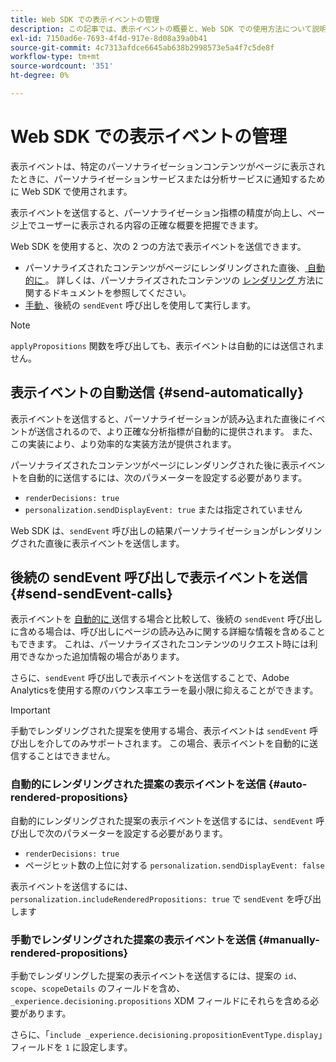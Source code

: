```yaml
---
title: Web SDK での表示イベントの管理
description: この記事では、表示イベントの概要と、Web SDK での使用方法について説明します。
exl-id: 7150ad6e-7693-4f4d-917e-8d08a39a0b41
source-git-commit: 4c7313afdce6645ab638b2998573e5a4f7c5de8f
workflow-type: tm+mt
source-wordcount: '351'
ht-degree: 0%

---
```


# Web SDK での表示イベントの管理

表示イベントは、特定のパーソナライゼーションコンテンツがページに表示されたときに、パーソナライゼーションサービスまたは分析サービスに通知するために Web SDK で使用されます。

表示イベントを送信すると、パーソナライゼーション指標の精度が向上し、ページ上でユーザーに表示される内容の正確な概要を把握できます。

Web SDK を使用すると、次の 2 つの方法で表示イベントを送信できます。

* パーソナライズされたコンテンツがページにレンダリングされた直後、[ 自動的に ](#send-automatically)。 詳しくは、パーソナライズされたコンテンツの [ レンダリング ](rendering-personalization-content.md) 方法に関するドキュメントを参照してください。
* [ 手動 ](#send-sendEvent-calls)、後続の `sendEvent` 呼び出しを使用して実行します。

>[!NOTE]
>
>`applyPropositions` 関数を呼び出しても、表示イベントは自動的には送信されません。

## 表示イベントの自動送信 {#send-automatically}

表示イベントを送信すると、パーソナライゼーションが読み込まれた直後にイベントが送信されるので、より正確な分析指標が自動的に提供されます。 また、この実装により、より効率的な実装方法が提供されます。

パーソナライズされたコンテンツがページにレンダリングされた後に表示イベントを自動的に送信するには、次のパラメーターを設定する必要があります。

* `renderDecisions: true`
* `personalization.sendDisplayEvent: true` または指定されていません

Web SDK は、`sendEvent` 呼び出しの結果パーソナライゼーションがレンダリングされた直後に表示イベントを送信します。

## 後続の sendEvent 呼び出しで表示イベントを送信 {#send-sendEvent-calls}

表示イベントを [ 自動的に ](#send-automatically) 送信する場合と比較して、後続の `sendEvent` 呼び出しに含める場合は、呼び出しにページの読み込みに関する詳細な情報を含めることもできます。 これは、パーソナライズされたコンテンツのリクエスト時には利用できなかった追加情報の場合があります。

さらに、`sendEvent` 呼び出しで表示イベントを送信することで、Adobe Analyticsを使用する際のバウンス率エラーを最小限に抑えることができます。

>[!IMPORTANT]
>
>手動でレンダリングされた提案を使用する場合、表示イベントは `sendEvent` 呼び出しを介してのみサポートされます。 この場合、表示イベントを自動的に送信することはできません。

### 自動的にレンダリングされた提案の表示イベントを送信 {#auto-rendered-propositions}

自動的にレンダリングされた提案の表示イベントを送信するには、`sendEvent` 呼び出しで次のパラメーターを設定する必要があります。

* `renderDecisions: true`
* ページヒット数の上位に対する `personalization.sendDisplayEvent: false`

表示イベントを送信するには、`personalization.includeRenderedPropositions: true` で `sendEvent` を呼び出します

### 手動でレンダリングされた提案の表示イベントを送信 {#manually-rendered-propositions}

手動でレンダリングした提案の表示イベントを送信するには、提案の `id`、`scope`、`scopeDetails` のフィールドを含め、`_experience.decisioning.propositions` XDM フィールドにそれらを含める必要があります。

さらに、「`include _experience.decisioning.propositionEventType.display`」フィールドを `1` に設定します。

